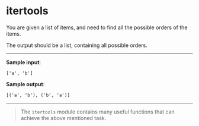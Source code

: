 # itertools

You are given a list of items, and need to find all the possible orders of the items.

The output should be a list, containing all possible orders.

---

**Sample input**: 
```
['a', 'b']
```

**Sample output**: 
```
[('a', 'b'), ('b', 'a')]
```

---

>The `itertools` module contains many useful functions that can achieve the above mentioned task.